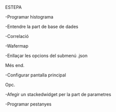 ESTEPA

-Programar histograma

-Entendre la part de base de dades

-Correlació

-Wafermap

-Enllaçar les opcions del submenú .json

Més end.

-Configurar pantalla principal

Opc.

-Afegir un stackedwidget per la part de parametres

-Programar pestanyes
